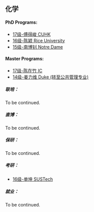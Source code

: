 ## 化学

#### PhD Programs:

- [17级-傅得峻 CUHK]([HK]-17-fudejun)
- [16级-陈颖 Rice University]([US]-15-chenying)
- [15级-南博钊 Notre Dame]([US]-15-nanbozhao)

#### Master Programs:

- [17级-陈在竹 IC]([UK]-17-chenzaizhu)
- [14级-姜力维 Duke (转至公共管理专业)]([US]-15-jiangliwei)

##### 联培：

To be continued.

##### 直博：

To be continued.

##### 保研：

To be continued.

##### 考研：

- [16级-单坤 SUSTech]([CN]-16-ShanKun)

##### 就业：

To be continued.
